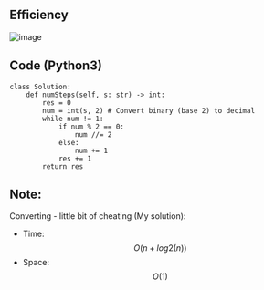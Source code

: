 ## Efficiency
![image](https://github.com/KCP17/LeetCode-Solutions/assets/148914885/bdf18097-7b2e-44be-8012-6246d4d2a5e4)

## Code (Python3)
```python3 []
class Solution:
    def numSteps(self, s: str) -> int:
        res = 0
        num = int(s, 2) # Convert binary (base 2) to decimal
        while num != 1:
            if num % 2 == 0:
                num //= 2
            else:
                num += 1
            res += 1
        return res
```
## Note:
Converting - little bit of cheating (My solution):
- Time: $$O(n + log2(n))$$
- Space: $$O(1)$$
